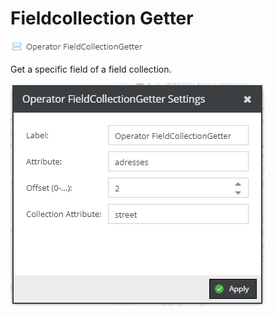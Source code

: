 # Fieldcollection Getter

![Symbol](../../../img/gridconfig/operator_fieldcollectiongetter_symbol.png)

Get a specific field of a field collection. 
 
 ![Setting](../../../img/gridconfig/operator_fieldcollectiongetter_sample.png)
 

 
 
 



